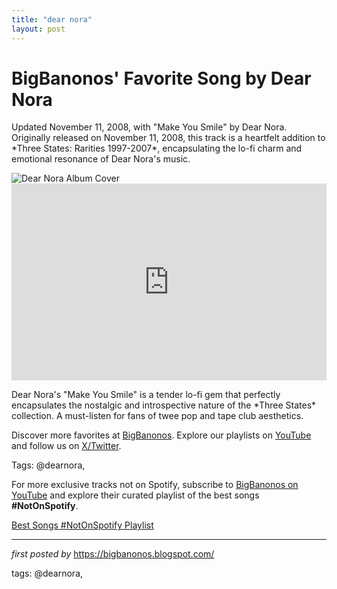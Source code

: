 ```yaml
---
title: "dear nora"
layout: post
---
```

<!-- Post Title -->
<h1 >BigBanonos' Favorite Song by Dear Nora</h1> <!-- Introductory Text -->
<p >Updated November 11, 2008, with "Make You Smile" by Dear Nora. Originally released on November 11, 2008, this track is a heartfelt addition to *Three States: Rarities 1997-2007*, encapsulating the lo-fi charm and emotional resonance of Dear Nora's music.</p> <!-- Featured Image -->
<div > <img src="https://f4.bcbits.com/img/0031034570_10.jpg" alt="Dear Nora Album Cover" />
</div> <!-- YouTube Video Embed -->
<div > <iframe width="100%" height="315" src="https://www.youtube.com/embed/he9x24wxgDM" title="Make You Smile" frameborder="0" allow="accelerometer; autoplay; clipboard-write; encrypted-media; gyroscope; picture-in-picture; web-share" referrerpolicy="strict-origin-when-cross-origin" allowfullscreen></iframe>
</div> <!-- Song Information -->
<div > <p>Dear Nora's "Make You Smile" is a tender lo-fi gem that perfectly encapsulates the nostalgic and introspective nature of the *Three States* collection. A must-listen for fans of twee pop and tape club aesthetics.</p>
</div> <!-- Footer Links -->
<div > <p>Discover more favorites at <a href="https://bigbanonos.blogspot.com/" target="_blank">BigBanonos</a>. Explore our playlists on <a href="https://www.youtube.com/@BigBanonos" target="_blank">YouTube</a> and follow us on <a href="https://x.com/bigbanonos" target="_blank">X/Twitter</a>.</p>
</div> <!-- Tags -->
<p >Tags: @dearnora,</p>


<!--Subscribe and Playlist Links-->
<div>
    <p>For more exclusive tracks not on Spotify, subscribe to <a href="https://www.youtube.com/@BigBanonos" target="_blank">BigBanonos on YouTube</a> and explore their curated playlist of the best songs <strong>#NotOnSpotify</strong>.</p>
    <p><a href="https://www.youtube.com/playlist?list=PLtuNtuTatqI0kFahUCbtbfenC_ET5O_tr" target="_blank">Best Songs #NotOnSpotify Playlist<br /></a></p></div>

<hr />

<p><em>first posted by</em> <a href="https://bigbanonos.blogspot.com/" rel="noopener" target="_new">https://bigbanonos.blogspot.com/</a></p>

<p>tags: @dearnora,</p>
